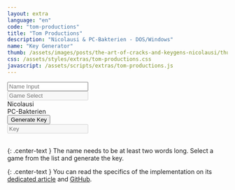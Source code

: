 ```yaml
---
layout: extra
language: "en"
code: "tom-productions"
title: "Tom Productions"
description: "Nicolausi & PC-Bakterien - DOS/Windows"
name: "Key Generator"
thumb: /assets/images/posts/the-art-of-cracks-and-keygens-nicolausi/thumb.jpg
css: /assets/styles/extras/tom-productions.css
javascript: /assets/scripts/extras/tom-productions.js
---
```


<div id="keygenContainer">
    <div id="keygenData">
        <input id="keygenInput" placeholder="Name Input" />
        <br>
        <div onClick="showMenu()" class="select">
            <input id="keygenGame" disabled placeholder="Game Select" />
        </div>
        <div id="keygenSelect" class="select-dialog">
            <div class="select-modal">
                <div onClick="selectGame(1)" class="select-option">Nicolausi</div>
                <div onClick="selectGame(2)" class="select-option">PC-Bakterien</div>
            </div>
        </div>
    </div>
    <div id="keygenResults">
        <button onClick="keyGenerate()">Generate Key</button>
        <br>
        <input id="keygenOutput" disabled placeholder="Key" />
    </div>
</div>

<br>

{: .center-text }
The name needs to be at least two words long. Select a game from the list and generate the key.

{: .center-text }
You can read the specifics of the implementation on its [dedicated article](/blog/the-art-of-cracks-and-keygens-nicolausi/) and [GitHub](https://github.com/Hipnosis183/NicolausiKey).